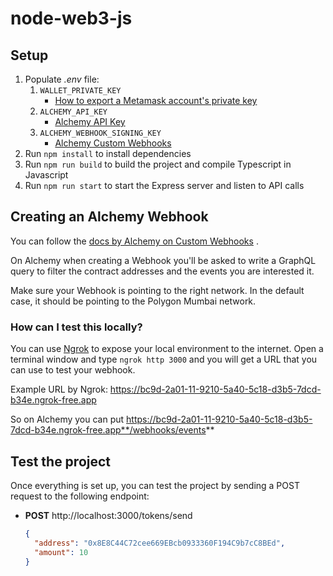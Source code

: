 # node-web3-js

## Setup

1. Populate _.env_ file:
    1. `WALLET_PRIVATE_KEY`
        - [How to export a Metamask account's private key](https://support.metamask.io/hc/en-us/articles/360015289632-How-to-export-an-account-s-private-key)
    2. `ALCHEMY_API_KEY`
        - [Alchemy API Key](https://docs.alchemy.com/docs/alchemy-quickstart-guide#1key-create-an-alchemy-key)
    3. `ALCHEMY_WEBHOOK_SIGNING_KEY`
        - [Alchemy Custom Webhooks](https://docs.alchemy.com/reference/custom-webhook#how-to-set-up-custom-webhooks)
2. Run `npm install` to install dependencies
3. Run `npm run build` to build the project and compile Typescript in Javascript
4. Run `npm run start` to start the Express server and listen to API calls

## Creating an Alchemy Webhook

You can follow
the [docs by Alchemy on Custom Webhooks](https://docs.alchemy.com/reference/custom-webhook#how-to-set-up-custom-webhooks)
.

On Alchemy when creating a Webhook you'll be asked to write a GraphQL query to filter the contract addresses and the
events you are interested it.

Make sure your Webhook is pointing to the right network. In the default case, it should be pointing to the Polygon
Mumbai network.

### How can I test this locally?

You can use [Ngrok](https://ngrok.com/) to expose your local environment to the internet. Open a terminal window and type `ngrok http 3000`
and you will get a URL that you can use to test your webhook.

Example URL by Ngrok: https://bc9d-2a01-11-9210-5a40-5c18-d3b5-7dcd-b34e.ngrok-free.app

So on Alchemy you can put https://bc9d-2a01-11-9210-5a40-5c18-d3b5-7dcd-b34e.ngrok-free.app**/webhooks/events**

## Test the project
Once everything is set up, you can test the project by sending a POST request to the following endpoint: 
- **POST** http://localhost:3000/tokens/send
    ```json
    {
      "address": "0x8E8C44C72cee669EBcb0933360F194C9b7cC8BEd",
      "amount": 10
    }
    ```